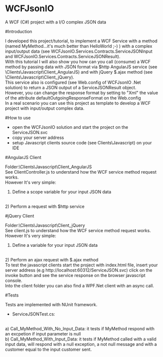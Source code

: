# WCFJsonIO
A WCF (C#) project with a I/O complex JSON data

#Introduction

I developed this project/tutorial, to implement a WCF Service with a method (named MyMethod...it's much better than HelloWorld ;-) ) with a complex input/output data (see WCFJsonIO.Services.Contracts.ServiceJSONInput and WCFJsonIO.Services.Contracts.ServiceJSONResult).
<br/>
With this tutorial I will also show you how can you call (consume) a WCF method by passing data with JSON format via $http AngularJS service (see \Clients\Javascript\Client_AngularJS) and with jQuery $.ajax method (see \Clients\Javascript\Client_jQuery).
<br/>
This service also is configured (see Web.config of WCFJsonIO .Net solution) to return a JSON output of a ServiceJSONResult object.
<br/>
However, you can change the response format by setting to "Xml" the value of the attribute defaultOutgoingResponseFormat on the Web.config
<br/>
In a real scenario you can use this project as template to develop a WCF project with input/output complex data.

#How to use

- open the WCFJsonIO solution and start the project on the ServiceJSON.svc
- copy your server address
- setup Javascript clients source code (see Clients\Javascript) on your IDE

#AngularJS Client

Folder:\Clients\Javascript\Client_AngularJS
<br/>
See ClientController.js to understand how the WCF service method request works.
<br/>
However It's very simple:
<br/>
1) Define a scope variable for your input JSON data
<br/>
2) Perform a request with $http service


#jQuery Client

Folder:\Clients\Javascript\Client_jQuery
<br/>
See client.js to understand how the WCF service method request works.
<br/>
However It's very simple:
<br/>
1) Define a variable for your input JSON data
<br/>
2) Perform an ajax request with $.ajax method

<br/>
To test the javascript clients start the project with index.html file, insert your server address  (e.g http://localhost:60312/ServiceJSON.svc) click on the invoke button and see the service response on the browser javascript console.
<br/>
Into the client folder you can also find a WPF.Net client with an async call.


#Tests

Tests are implemented with NUnit framework.
<br/>
- ServiceJSONTest.cs:
<br/>
a) Call_MyMethod_With_No_Input_Data: it tests if MyMethod respond with an excpetion if input parameter is null
<br/>
b) Call_MyMethod_With_Input_Data: it tests if MyMethod called with a valid input data, will respond with a null exception, a not null message and with a customer equal to the input customer sent.
	


